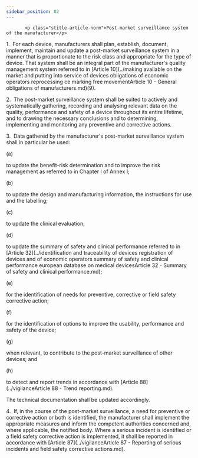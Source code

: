 ```yaml
---
sidebar_position: 82
---
```

           <p class="stitle-article-norm">Post-market surveillance system of the manufacturer</p>
   <p class="norm">1.&nbsp;&nbsp;For each device, manufacturers shall 
plan, establish, document, implement, maintain and update a post-market 
surveillance system in a manner that is proportionate to the risk class 
and appropriate for the type of device. That system shall be an integral
 part of the manufacturer's quality management system referred to in 
[Article&nbsp;10](../making available on the market and putting  into service of devices obligations of economic operators  reprocessing ce marking free movementArticle 10 - General obligations of manufacturers.md)(9).</p>
   <p class="norm">2.&nbsp;&nbsp;The post-market surveillance system 
shall be suited to actively and systematically gathering, recording and 
analysing relevant data on the quality, performance and safety of a 
device throughout its entire lifetime, and to drawing the necessary 
conclusions and to determining, implementing and monitoring any 
preventive and corrective actions.</p>
   <p class="norm">3.&nbsp;&nbsp;Data gathered by the manufacturer's post-market surveillance system shall in particular be used:</p>
   <div class="grid-container grid-list">
      <div class="list grid-list-column-1">
         <span>(a)&nbsp;</span>
      </div>
      <div class="grid-list-column-2">
         <p class="norm">to update the benefit-risk determination and to improve the risk management as referred to in Chapter I of Annex&nbsp;I;</p>
      </div>
   </div>
   <div class="grid-container grid-list">
      <div class="list grid-list-column-1">
         <span>(b)&nbsp;</span>
      </div>
      <div class="grid-list-column-2">
         <p class="norm">to update the design and manufacturing information, the instructions for use and the labelling;</p>
      </div>
   </div>
   <div class="grid-container grid-list">
      <div class="list grid-list-column-1">
         <span>(c)&nbsp;</span>
      </div>
      <div class="grid-list-column-2">
         <p class="norm">to update the clinical evaluation;</p>
      </div>
   </div>
   <div class="grid-container grid-list">
      <div class="list grid-list-column-1">
         <span>(d)&nbsp;</span>
      </div>
      <div class="grid-list-column-2">
         <p class="norm">to update the summary of safety and clinical performance referred to in [Article&nbsp;32](../identification and traceability of devices  registration of devices and of economic operators summary of safety  and clinical performance european database on medical devicesArticle 32 - Summary of safety and clinical performance.md);</p>
      </div>
   </div>
   <div class="grid-container grid-list">
      <div class="list grid-list-column-1">
         <span>(e)&nbsp;</span>
      </div>
      <div class="grid-list-column-2">
         <p class="norm">for the identification of needs for preventive, corrective or field safety corrective action;</p>
      </div>
   </div>
   <div class="grid-container grid-list">
      <div class="list grid-list-column-1">
         <span>(f)&nbsp;</span>
      </div>
      <div class="grid-list-column-2">
         <p class="norm">for the identification of options to improve the usability, performance and safety of the device;</p>
      </div>
   </div>
   <div class="grid-container grid-list">
      <div class="list grid-list-column-1">
         <span>(g)&nbsp;</span>
      </div>
      <div class="grid-list-column-2">
         <p class="norm">when relevant, to contribute to the post-market surveillance of other devices; and</p>
      </div>
   </div>
   <div class="grid-container grid-list">
      <div class="list grid-list-column-1">
         <span>(h)&nbsp;</span>
      </div>
      <div class="grid-list-column-2">
         <p class="norm">to detect and report trends in accordance with [Article&nbsp;88](../vigilanceArticle 88 - Trend reporting.md).</p>
      </div>
   </div>
   <p class="norm">The technical documentation shall be updated accordingly.</p>
   <p class="norm">4.&nbsp;&nbsp;If, in the course of the post-market 
surveillance, a need for preventive or corrective action or both is 
identified, the manufacturer shall implement the appropriate measures 
and inform the competent authorities concerned and, where applicable, 
the notified body. Where a serious incident is identified or a field 
safety corrective action is implemented, it shall be reported in 
accordance with [Article&nbsp;87](../vigilanceArticle 87 - Reporting of serious incidents and field safety corrective actions.md).</p>